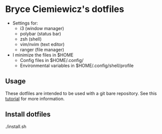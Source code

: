 # Bryce Ciemiewicz's dotfiles 

- Settings for:
	- i3 (window manager)
	- polybar (status bar)
	- zsh (shell)
	- vim/nvim (text editor)
	- ranger (file manager)
- I minimize the files in $HOME
	- Config files in $HOME/.config/
	- Environmental variables in $HOME/.config/shell/profile

## Usage
These dotfiles are intended to be used with a git bare repository. See this [tutorial](https://www.atlassian.com/git/tutorials/dotfiles) for more information.

## Install dotfiles

./install.sh
